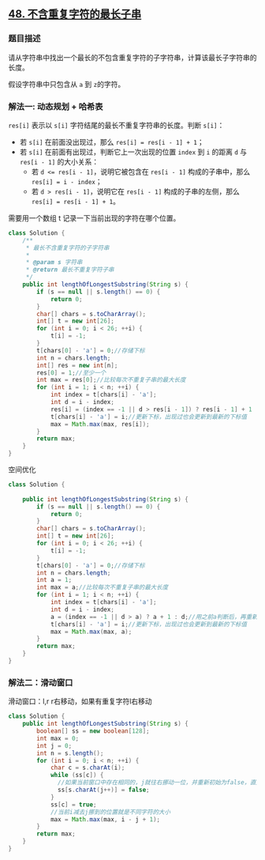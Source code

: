 ## [48. 不含重复字符的最长子串](https://leetcode.cn/problems/zui-chang-bu-han-zhong-fu-zi-fu-de-zi-zi-fu-chuan-lcof/)

### 题目描述

请从字符串中找出一个最长的不包含重复字符的子字符串，计算该最长子字符串的长度。

假设字符串中只包含从 `a` 到 `z`的字符。

### 解法一: 动态规划 + 哈希表

`res[i]` 表示以 `s[i]` 字符结尾的最长不重复字符串的长度。判断 `s[i]`：

- 若 `s[i]` 在前面没出现过，那么 `res[i] = res[i - 1] + 1`；
- 若 `s[i]` 在前面有出现过，判断它上一次出现的位置 `index` 到 `i` 的距离 `d` 与 `res[i - 1]` 的大小关系：
    - 若 `d <= res[i - 1]`，说明它被包含在 `res[i - 1]` 构成的子串中，那么 `res[i] = i - index`；
    - 若 `d > res[i - 1]`，说明它在 `res[i - 1]` 构成的子串的左侧，那么 `res[i] = res[i - 1] + 1`。

需要用一个数组 t 记录一下当前出现的字符在哪个位置。

```java
class Solution {
    /**
     * 最长不含重复字符的子字符串
     *
     * @param s 字符串
     * @return 最长不重复字符子串
     */
    public int lengthOfLongestSubstring(String s) {
        if (s == null || s.length() == 0) {
            return 0;
        }
        char[] chars = s.toCharArray();
        int[] t = new int[26];
        for (int i = 0; i < 26; ++i) {
            t[i] = -1;
        }
        t[chars[0] - 'a'] = 0;//存储下标
        int n = chars.length;
        int[] res = new int[n];
        res[0] = 1;//至少一个
        int max = res[0];//比较每次不重复子串的最大长度
        for (int i = 1; i < n; ++i) {
            int index = t[chars[i] - 'a'];
            int d = i - index;
            res[i] = (index == -1 || d > res[i - 1]) ? res[i - 1] + 1 : d;//没有出现过和d>res[i - 1]上次结果，都要+1
            t[chars[i] - 'a'] = i;//更新下标，出现过也会更新到最新的下标值
            max = Math.max(max, res[i]);
        }
        return max;
    }
}
```
空间优化
```java
class Solution {
    
    public int lengthOfLongestSubstring(String s) {
        if (s == null || s.length() == 0) {
            return 0;
        }
        char[] chars = s.toCharArray();
        int[] t = new int[26];
        for (int i = 0; i < 26; ++i) {
            t[i] = -1;
        }
        t[chars[0] - 'a'] = 0;//存储下标
        int n = chars.length;
        int a = 1;
        int max = a;//比较每次不重复子串的最大长度
        for (int i = 1; i < n; ++i) {
            int index = t[chars[i] - 'a'];
            int d = i - index;
            a = (index == -1 || d > a) ? a + 1 : d;//用之前a判断后，再重新赋值给当前a
            t[chars[i] - 'a'] = i;//更新下标，出现过也会更新到最新的下标值
            max = Math.max(max, a);
        }
        return max;
    }
}
```

### 解法二：滑动窗口

滑动窗口：l,r r右移动，如果有重复字符l右移动

```java
class Solution {
    public int lengthOfLongestSubstring(String s) {
        boolean[] ss = new boolean[128];
        int max = 0;
        int j = 0;
        int n = s.length();
        for (int i = 0; i < n; ++i) {
            char c = s.charAt(i);
            while (ss[c]) {
              //如果当前窗口中存在相同的，j就往右挪动一位，并重新初始为false，直到窗口中字符不重复
              ss[s.charAt(j++)] = false;
            }
            ss[c] = true;
            //当前i减去j挪到的位置就是不同字符的大小
            max = Math.max(max, i - j + 1);
        }
        return max;
    }
}
```